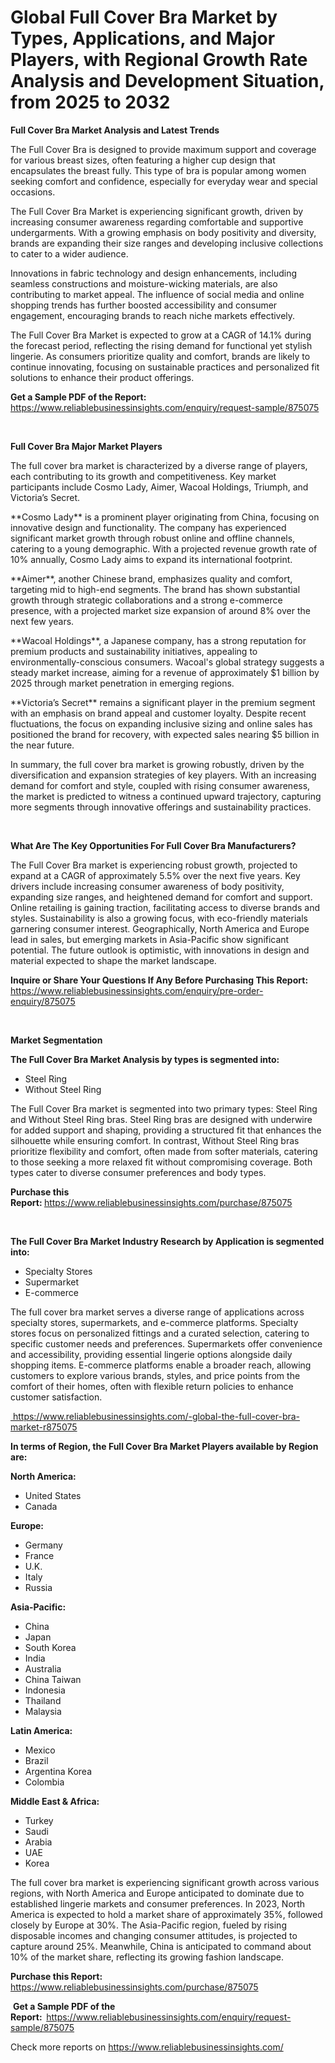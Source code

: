 <p><h1>Global Full Cover Bra Market by Types, Applications, and Major Players, with Regional Growth Rate Analysis and Development Situation, from 2025 to 2032</h1></p><p><strong>Full Cover Bra Market Analysis and Latest Trends</strong></p>
<p><p>The Full Cover Bra is designed to provide maximum support and coverage for various breast sizes, often featuring a higher cup design that encapsulates the breast fully. This type of bra is popular among women seeking comfort and confidence, especially for everyday wear and special occasions. </p><p>The Full Cover Bra Market is experiencing significant growth, driven by increasing consumer awareness regarding comfortable and supportive undergarments. With a growing emphasis on body positivity and diversity, brands are expanding their size ranges and developing inclusive collections to cater to a wider audience. </p><p>Innovations in fabric technology and design enhancements, including seamless constructions and moisture-wicking materials, are also contributing to market appeal. The influence of social media and online shopping trends has further boosted accessibility and consumer engagement, encouraging brands to reach niche markets effectively.</p><p>The Full Cover Bra Market is expected to grow at a CAGR of 14.1% during the forecast period, reflecting the rising demand for functional yet stylish lingerie. As consumers prioritize quality and comfort, brands are likely to continue innovating, focusing on sustainable practices and personalized fit solutions to enhance their product offerings.</p></p>
<p><strong>Get a Sample PDF of the Report:&nbsp;</strong> <a href="https://www.reliablebusinessinsights.com/enquiry/request-sample/875075?utm_campaign=3273&utm_medium=2&utm_source=Github&utm_content=ia&utm_term=21032025&utm_id=full-cover-bra">https://www.reliablebusinessinsights.com/enquiry/request-sample/875075</a></p>
<p>&nbsp;</p>
<p><strong>Full Cover Bra Major Market Players</strong></p>
<p><p>The full cover bra market is characterized by a diverse range of players, each contributing to its growth and competitiveness. Key market participants include Cosmo Lady, Aimer, Wacoal Holdings, Triumph, and Victoria’s Secret.</p><p>**Cosmo Lady** is a prominent player originating from China, focusing on innovative design and functionality. The company has experienced significant market growth through robust online and offline channels, catering to a young demographic. With a projected revenue growth rate of 10% annually, Cosmo Lady aims to expand its international footprint.</p><p>**Aimer**, another Chinese brand, emphasizes quality and comfort, targeting mid to high-end segments. The brand has shown substantial growth through strategic collaborations and a strong e-commerce presence, with a projected market size expansion of around 8% over the next few years.</p><p>**Wacoal Holdings**, a Japanese company, has a strong reputation for premium products and sustainability initiatives, appealing to environmentally-conscious consumers. Wacoal's global strategy suggests a steady market increase, aiming for a revenue of approximately $1 billion by 2025 through market penetration in emerging regions.</p><p>**Victoria’s Secret** remains a significant player in the premium segment with an emphasis on brand appeal and customer loyalty. Despite recent fluctuations, the focus on expanding inclusive sizing and online sales has positioned the brand for recovery, with expected sales nearing $5 billion in the near future.</p><p>In summary, the full cover bra market is growing robustly, driven by the diversification and expansion strategies of key players. With an increasing demand for comfort and style, coupled with rising consumer awareness, the market is predicted to witness a continued upward trajectory, capturing more segments through innovative offerings and sustainability practices.</p></p>
<p>&nbsp;</p>
<p><strong>What Are The Key Opportunities For Full Cover Bra Manufacturers?</strong></p>
<p><p>The Full Cover Bra market is experiencing robust growth, projected to expand at a CAGR of approximately 5.5% over the next five years. Key drivers include increasing consumer awareness of body positivity, expanding size ranges, and heightened demand for comfort and support. Online retailing is gaining traction, facilitating access to diverse brands and styles. Sustainability is also a growing focus, with eco-friendly materials garnering consumer interest. Geographically, North America and Europe lead in sales, but emerging markets in Asia-Pacific show significant potential. The future outlook is optimistic, with innovations in design and material expected to shape the market landscape.</p></p>
<p><strong>Inquire or Share Your Questions If Any Before Purchasing This Report:</strong> <a href="https://www.reliablebusinessinsights.com/enquiry/pre-order-enquiry/875075?utm_campaign=3273&utm_medium=2&utm_source=Github&utm_content=ia&utm_term=21032025&utm_id=full-cover-bra">https://www.reliablebusinessinsights.com/enquiry/pre-order-enquiry/875075</a></p>
<p>&nbsp;</p>
<p><strong>Market Segmentation</strong></p>
<p><strong>The Full Cover Bra Market Analysis by types is segmented into:</strong></p>
<p><ul><li>Steel Ring</li><li>Without Steel Ring</li></ul></p>
<p><p>The Full Cover Bra market is segmented into two primary types: Steel Ring and Without Steel Ring bras. Steel Ring bras are designed with underwire for added support and shaping, providing a structured fit that enhances the silhouette while ensuring comfort. In contrast, Without Steel Ring bras prioritize flexibility and comfort, often made from softer materials, catering to those seeking a more relaxed fit without compromising coverage. Both types cater to diverse consumer preferences and body types.</p></p>
<p><strong>Purchase this Report:&nbsp;</strong><a href="https://www.reliablebusinessinsights.com/purchase/875075?utm_campaign=3273&utm_medium=2&utm_source=Github&utm_content=ia&utm_term=21032025&utm_id=full-cover-bra">https://www.reliablebusinessinsights.com/purchase/875075</a></p>
<p>&nbsp;</p>
<p><strong>The Full Cover Bra Market Industry Research by Application is segmented into:</strong></p>
<p><ul><li>Specialty Stores</li><li>Supermarket</li><li>E-commerce</li></ul></p>
<p><p>The full cover bra market serves a diverse range of applications across specialty stores, supermarkets, and e-commerce platforms. Specialty stores focus on personalized fittings and a curated selection, catering to specific customer needs and preferences. Supermarkets offer convenience and accessibility, providing essential lingerie options alongside daily shopping items. E-commerce platforms enable a broader reach, allowing customers to explore various brands, styles, and price points from the comfort of their homes, often with flexible return policies to enhance customer satisfaction.</p></p>
<p><a href="https://www.reliablebusinessinsights.com/-global-the-full-cover-bra-market-r875075?utm_campaign=3273&utm_medium=2&utm_source=Github&utm_content=ia&utm_term=21032025&utm_id=full-cover-bra">&nbsp;https://www.reliablebusinessinsights.com/-global-the-full-cover-bra-market-r875075</a></p>
<p><strong>In terms of Region, the Full Cover Bra Market Players available by Region are:</strong></p>
<p>
    <p> <strong> North America: </strong>
        <ul>
            <li>United States</li>
            <li>Canada</li>
        </ul>
        </p> 
    <p> <strong> Europe: </strong>
        <ul>
            <li>Germany</li>
            <li>France</li>
            <li>U.K.</li>
            <li>Italy</li>
            <li>Russia</li>
        </ul>
        </p> 
    <p> <strong> Asia-Pacific: </strong>
        <ul>
            <li>China</li>
            <li>Japan</li>
            <li>South Korea</li>
            <li>India</li>
            <li>Australia</li>
            <li>China Taiwan</li>
            <li>Indonesia</li>
            <li>Thailand</li>
            <li>Malaysia</li>
        </ul>
        </p> 
    <p> <strong> Latin America: </strong>
        <ul>
            <li>Mexico</li>
            <li>Brazil</li>
            <li>Argentina Korea</li>
            <li>Colombia</li>
        </ul>
        </p> 
    <p> <strong> Middle East & Africa: </strong>
        <ul>
            <li>Turkey</li>
            <li>Saudi</li>
            <li>Arabia</li>
            <li>UAE</li>
            <li>Korea</li>
        </ul>
    </p>
    </p>
<p><p>The full cover bra market is experiencing significant growth across various regions, with North America and Europe anticipated to dominate due to established lingerie markets and consumer preferences. In 2023, North America is expected to hold a market share of approximately 35%, followed closely by Europe at 30%. The Asia-Pacific region, fueled by rising disposable incomes and changing consumer attitudes, is projected to capture around 25%. Meanwhile, China is anticipated to command about 10% of the market share, reflecting its growing fashion landscape.</p></p>
<p><strong>Purchase this Report: </strong><a href="https://www.reliablebusinessinsights.com/purchase/875075?utm_campaign=3273&utm_medium=2&utm_source=Github&utm_content=ia&utm_term=21032025&utm_id=full-cover-bra">https://www.reliablebusinessinsights.com/purchase/875075</a></p>
<p>&nbsp;<strong>Get a Sample PDF of the Report:&nbsp;&nbsp;</strong><a href="https://www.reliablebusinessinsights.com/enquiry/request-sample/875075?utm_campaign=3273&utm_medium=2&utm_source=Github&utm_content=ia&utm_term=21032025&utm_id=full-cover-bra">https://www.reliablebusinessinsights.com/enquiry/request-sample/875075</a></p>
<p><strong></strong></p>
<p>Check more reports on <a href="https://www.reliablebusinessinsights.com/?utm_campaign=3273&utm_medium=2&utm_source=Github&utm_content=ia&utm_term=21032025&utm_id=full-cover-bra">https://www.reliablebusinessinsights.com/</a></p>